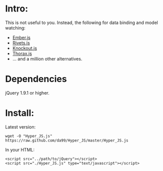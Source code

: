 
Intro:
=====

This is not useful to you. Instead,  the following for data binding and
model watching:

  * [Ember.js](http://emberjs.com)
  * [Rivets.js](http://rivetsjs.com)
  * [Knockout.js](http://knockoutjs.com)
  * [Thorax.js](http://thoraxjs.org)
  * ... and a million other alternatives.

Dependencies
============

jQuery 1.9.1 or higher.

Install:
========

Latest version:

    wget -O "Hyper_JS.js" https://raw.github.com/da99/Hyper_JS/master/Hyper_JS.js

In your HTML:

    <script src="../path/to/jQuery"></script>
    <script src="./Hyper_JS.js" type="text/javascript"></script>
